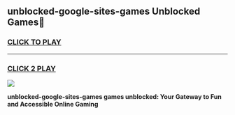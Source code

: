 
## unblocked-google-sites-games Unblocked Games👋
<h3>
<a href="https://news.freeplayer.one?title=unblocked-google-sites-games&ref=16F">CLICK TO PLAY</a></h3>
<hr>

<h3>
<a href="https://news.freeplayer.one?title=unblocked-google-sites-games&ref=16F">CLICK 2 PLAY</a>
  
</h3>

<a href="https://news.freeplayer.one?title=unblocked-google-sites-games&ref=16F/"><img src="https://clearcache.store/games.png"></a>


**unblocked-google-sites-games games unblocked: Your Gateway to Fun and Accessible Online Gaming**
